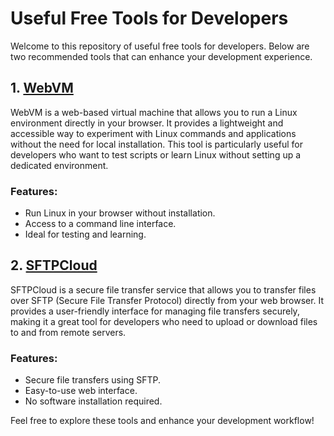 # Useful Free Tools for Developers

Welcome to this repository of useful free tools for developers. Below are two recommended tools that can enhance your development experience.

## 1. [WebVM](https://webvm.io/)

WebVM is a web-based virtual machine that allows you to run a Linux environment directly in your browser. It provides a lightweight and accessible way to experiment with Linux commands and applications without the need for local installation. This tool is particularly useful for developers who want to test scripts or learn Linux without setting up a dedicated environment.

### Features:
- Run Linux in your browser without installation.
- Access to a command line interface.
- Ideal for testing and learning.

## 2. [SFTPCloud](https://sftpcloud.io/)

SFTPCloud is a secure file transfer service that allows you to transfer files over SFTP (Secure File Transfer Protocol) directly from your web browser. It provides a user-friendly interface for managing file transfers securely, making it a great tool for developers who need to upload or download files to and from remote servers.

### Features:
- Secure file transfers using SFTP.
- Easy-to-use web interface.
- No software installation required.

Feel free to explore these tools and enhance your development workflow!
